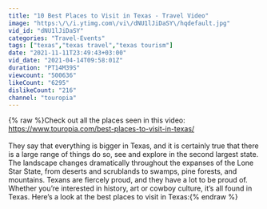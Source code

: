 ```yaml
---
title: "10 Best Places to Visit in Texas - Travel Video"
image: "https:\/\/i.ytimg.com\/vi\/dNU1lJiDaSY\/hqdefault.jpg"
vid_id: "dNU1lJiDaSY"
categories: "Travel-Events"
tags: ["texas","texas travel","texas tourism"]
date: "2021-11-11T23:49:43+03:00"
vid_date: "2021-04-14T09:58:01Z"
duration: "PT14M39S"
viewcount: "500636"
likeCount: "6295"
dislikeCount: "216"
channel: "touropia"
---
```

{% raw %}Check out all the places seen in this video: <a rel="nofollow" target="blank" href="https://www.touropia.com/best-places-to-visit-in-texas/">https://www.touropia.com/best-places-to-visit-in-texas/</a><br /><br />They say that everything is bigger in Texas, and it is certainly true that there is a large range of things do so, see and explore in the second largest state. The landscape changes dramatically throughout the expanses of the Lone Star State, from deserts and scrublands to swamps, pine forests, and mountains. Texans are fiercely proud, and they have a lot to be proud of. Whether you’re interested in history, art or cowboy culture, it’s all found in Texas. Here’s a look at the best places to visit in Texas:{% endraw %}
